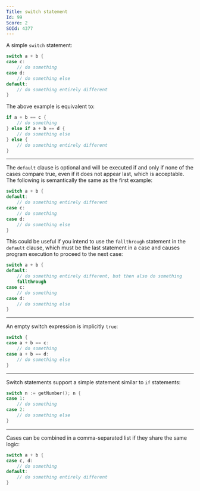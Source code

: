 ```yaml
---
Title: switch statement
Id: 99
Score: 2
SOId: 4377
---
```

A simple `switch` statement:

```go
switch a + b {
case c:
    // do something
case d:
    // do something else
default:
    // do something entirely different
}
```

The above example is equivalent to:

```go
if a + b == c {
    // do something
} else if a + b == d {
    // do something else
} else {
    // do something entirely different
}
```

----------

The `default` clause is optional and will be executed if and only if none of the cases compare true, even if it does not appear last, which is acceptable.  The following is semantically the same as the first example:

```go
switch a + b {
default:
    // do something entirely different
case c:
    // do something
case d:
    // do something else
}
```

This could be useful if you intend to use the `fallthrough` statement in the `default` clause, which must be the last statement in a case and causes program execution to proceed to the next case:

```go
switch a + b {
default:
    // do something entirely different, but then also do something
    fallthrough
case c:
    // do something
case d:
    // do something else
}
```

----------

An empty switch expression is implicitly `true`:
```go
switch {
case a + b == c:
    // do something
case a + b == d:
    // do something else
}
```

----------

Switch statements support a simple statement similar to `if` statements:
```go
switch n := getNumber(); n {
case 1:
    // do something
case 2:
    // do something else
}
```

----------

Cases can be combined in a comma-separated list if they share the same logic:
```go
switch a + b {
case c, d:
    // do something
default:
    // do something entirely different
}
```


